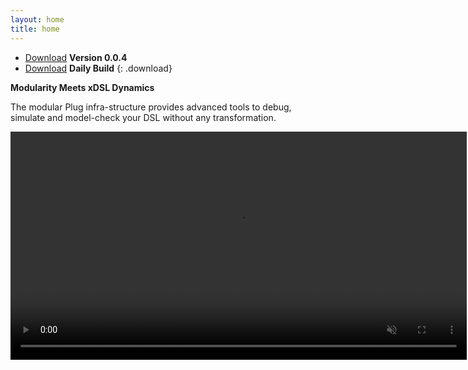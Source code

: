```yaml
---
layout: home
title: home
---
```


- [Download](https://bintray.com/plug-obp/distributions/download_file?file_path=plug-obp2-0.0.4.zip)
**Version 0.0.4**
- [Download](https://bintray.com/plug-obp/distributions/download_file?file_path=plug-obp2-daily.zip)
**Daily Build**
{: .download}

**Modularity Meets xDSL Dynamics**

The modular Plug infra-structure provides advanced tools to debug, simulate and model-check your DSL without any transformation.

<video src="/images/obp2/demo.mp4" width="730px" autoplay loop muted playsinline class="center-image"></video>

<!-- 
![Verification View](/images/obp2/0.0.4/VerificationView.png){:height="600px" class="center-image"}
-->